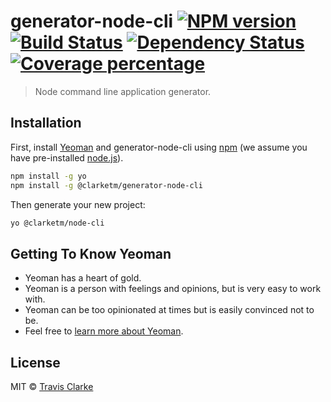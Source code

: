 # generator-node-cli [![NPM version][npm-image]][npm-url] [![Build Status][travis-image]][travis-url] [![Dependency Status][daviddm-image]][daviddm-url] [![Coverage percentage][coveralls-image]][coveralls-url]

> Node command line application generator.

## Installation

First, install [Yeoman](http://yeoman.io) and generator-node-cli using [npm](https://www.npmjs.com/) (we assume you have pre-installed [node.js](https://nodejs.org/)).

```bash
npm install -g yo
npm install -g @clarketm/generator-node-cli
```

Then generate your new project:

```bash
yo @clarketm/node-cli
```

## Getting To Know Yeoman

* Yeoman has a heart of gold.
* Yeoman is a person with feelings and opinions, but is very easy to work with.
* Yeoman can be too opinionated at times but is easily convinced not to be.
* Feel free to [learn more about Yeoman](http://yeoman.io/).

## License

MIT © [Travis Clarke](https://www.travismclarke.com/)

[npm-image]: https://badge.fury.io/js/generator-node-cli.svg
[npm-url]: https://npmjs.org/package/generator-node-cli
[travis-image]: https://travis-ci.org/clarketm/generator-node-cli.svg?branch=master
[travis-url]: https://travis-ci.org/clarketm/generator-node-cli
[daviddm-image]: https://david-dm.org/clarketm/generator-node-cli.svg?theme=shields.io
[daviddm-url]: https://david-dm.org/clarketm/generator-node-cli
[coveralls-image]: https://coveralls.io/repos/clarketm/generator-node-cli/badge.svg
[coveralls-url]: https://coveralls.io/r/clarketm/generator-node-cli
